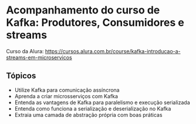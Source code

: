 # Acompanhamento do curso de  Kafka: Produtores, Consumidores e streams

Curso da Alura: https://cursos.alura.com.br/course/kafka-introducao-a-streams-em-microservicos

## Tópicos

-   Utilize Kafka para comunicação assíncrona
-   Aprenda a criar microsserviços com Kafka
-   Entenda as vantagens de Kafka para paralelismo e execução serializada
-   Entenda como funciona a serialização e deserialização no Kafka
-   Extraia uma camada de abstração própria com boas práticas